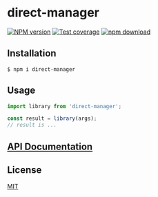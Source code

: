 # direct-manager

[![NPM version][npm-image]][npm-url]
[![Test coverage][codecov-image]][codecov-url]
[![npm download][download-image]][download-url]

## Installation

`$ npm i direct-manager`

## Usage

```js
import library from 'direct-manager';

const result = library(args);
// result is ...
```

## [API Documentation](https://cheminfo.github.io/direct-manager/)

## License

[MIT](./LICENSE)

[npm-image]: https://img.shields.io/npm/v/direct-manager.svg
[npm-url]: https://www.npmjs.com/package/direct-manager
[codecov-image]: https://img.shields.io/codecov/c/github/cheminfo/direct-manager.svg
[codecov-url]: https://codecov.io/gh/cheminfo/direct-manager
[download-image]: https://img.shields.io/npm/dm/direct-manager.svg
[download-url]: https://www.npmjs.com/package/direct-manager
